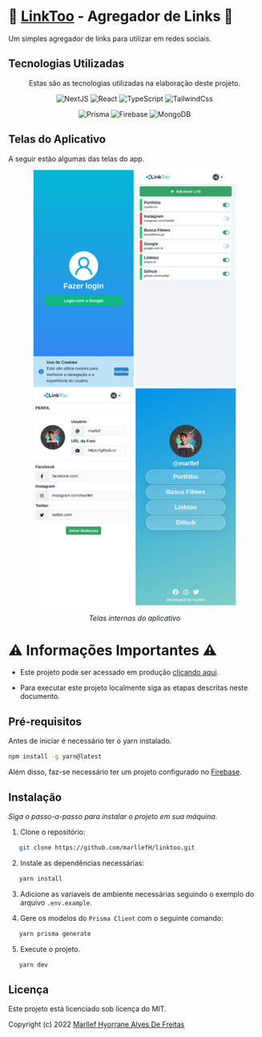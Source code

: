 # 🔗 [LinkToo](http://linktoo.tk) - Agregador de Links 🔗

Um simples agregador de links para utilizar em redes sociais.

## Tecnologias Utilizadas

<div align='center'>

Estas são as tecnologias utilizadas na elaboração deste projeto.

![NextJS](https://img.shields.io/badge/Next-black?style=for-the-badge&logo=next.js&logoColor=white)
![React](https://img.shields.io/badge/React-20232A?style=for-the-badge&logo=react&logoColor=61DAFB)
![TypeScript](https://img.shields.io/badge/TypeScript-007ACC?style=for-the-badge&logo=typescript&logoColor=white)
![TailwindCss](https://img.shields.io/badge/Tailwind_CSS-38B2AC?style=for-the-badge&logo=tailwind-css&logoColor=white)

![Prisma](https://img.shields.io/badge/Prisma-3982CE?style=for-the-badge&logo=Prisma&logoColor=white)
![Firebase](https://img.shields.io/badge/Firebase-F29D0C?style=for-the-badge&logo=firebase&logoColor=white)
![MongoDB](https://img.shields.io/badge/MongoDB-4EA94B?style=for-the-badge&logo=mongodb&logoColor=white)

</div>

## Telas do Aplicativo

A seguir estão algumas das telas do app.

<div align='center'>

<img src="public/img/LinkToo(1).png" alt='Tela de login'  width="200">
<img src="public/img/LinkToo(3).png" alt='Tela principal'  width="200">
<img src="public/img/LinkToo(6).png" alt="Editar perfil"  width="200">
<img src="public/img/LinkToo(5).png" alt="Listagem de links" width="200">

_Telas internas do aplicativo_

</div>

# ⚠️ Informações Importantes ⚠️

- Este projeto pode ser acessado em produção [clicando aqui](http://linktoo.tk).

- Para executar este projeto localmente siga as etapas descritas neste documento.

## Pré-requisitos

Antes de iniciar é necessário ter o yarn instalado.

```sh
npm install -g yarn@latest
```

Além disso, faz-se necessário ter um projeto configurado no [Firebase](https://console.firebase.google.com/).

## Instalação

_Siga o passo-a-passo para instalar o projeto em sua máquina._

1. Clone o repositório:

```sh
   git clone https://github.com/marllefH/linktoo.git
```

2. Instale as dependências necessárias:

```sh
   yarn install
```

3. Adicione as variaveis de ambiente necessárias seguindo o exemplo do arquivo `.env.example`.

4. Gere os modelos do `Prisma Client` com o seguinte comando:

```sh
   yarn prisma generate
```

5. Execute o projeto.

```sh
   yarn dev
```

## Licença

Este projeto está licenciado sob licença do MIT.

Copyright (c) 2022 [Marllef Hyorrane Alves De Freitas](http://github.com/marllef)
